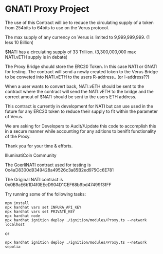 # GNATI Proxy Project

The use of this Contract will be to reduce the circulating supply of a token from 254bits to 64bits to use on the Verus protocol.

The max supply of any currency on Verus is limited to 9,999,999,999. (1 less 10 Billion)

$NATI has a circulating supply of 33 Trillion. (3,300,000,000 max NATI.vETH supply is in debate)

The Proxy Bridge should store the ERC20 Token. In this case NATI or GNATI for testing. The contract will send a newly created token to the Verus Bridge to be conveted into NATI.vETH to the users R-address.. (or I-address??)

When a user wants to convert back, NATI.vETH should be sent to the contract where the contract will send the NATI.vETH to the bridge and the correct amout of $NATI should be sent to the users ETH address.

This contract is currently in development for NATI but can use used in the future for any ERC20 token to reduce their supply to fit within the parameter of Verus.

We are asking for Developers to Audit//Update this code to accomplish this in a secure manner while accounting for any aditions to benifit functionality of the Proxy.

Thank you for your time & efforts.

IlluminatiCoin Community

   The GoerliNATI contract used for testing is 0x4aD8300d9349428a49526c3a85B2ed975Cc6E781

   The Original NATI contract is 0x0B9aE6b1D4f0EEeD904D1CEF68b9bd47499f3fFF

Try running some of the following tasks:

```shell
npm install
npx hardhat vars set INFURA_API_KEY
npx hardhat vars set PRIVATE_KEY
npx hardhat node
npx hardhat ignition deploy ./ignition/modules/Proxy.ts --network localhost
```

or
```shell
npx hardhat ignition deploy ./ignition/modules/Proxy.ts --network sepolia
```
